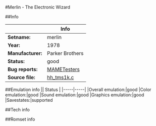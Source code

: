 #Merlin - The Electronic Wizard

##Info

||Info|
|-----|-----|
|**Setname:**|merlin
|**Year:**|1978
|**Manufacturer:**|Parker Brothers
|**Status:**|good
|**Bug reports:**|[MAMETesters](http://mametesters.org/view_all_set.php?type=1&temporary=y&search=hh_tms1k.c)
|**Source file:**|[hh_tms1k.c](https://github.com/mamedev/mame/blob/master/src/mess/drivers/hh_tms1k.c)

##Emulation info
|| Status |
|-----|-----|
|Overall emulation:|good
|Color emulation:|good
|Sound emulation:|good
|Graphics emulation:|good
|Savestates:|supported

##Tech info

##Romset info

<!--- START OF EDITED COMMENT DO NOT TOUCH TEXT ABOVE-->

